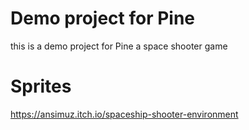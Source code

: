 # Demo project for Pine
this is a demo project for Pine
a space shooter game

# Sprites
https://ansimuz.itch.io/spaceship-shooter-environment